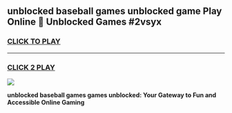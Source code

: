 
## unblocked baseball games unblocked game Play Online 👋 Unblocked Games #2vsyx
<h3>
<a href="https://premium.freeplayer.one?title=unblocked_baseball_games&ref=21F">CLICK TO PLAY</a></h3>
<hr>

<h3>
<a href="https://premium.freeplayer.one?title=unblocked_baseball_games&ref=21F">CLICK 2 PLAY</a>
  
</h3>

<a href="https://premium.freeplayer.one?title=unblocked_baseball_games&ref=21F/"><img src="https://clearcache.store/games.png"></a>


**unblocked baseball games games unblocked: Your Gateway to Fun and Accessible Online Gaming**
